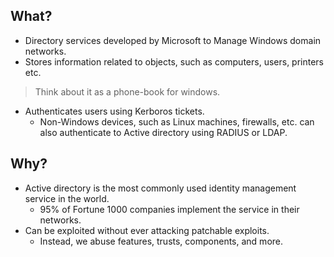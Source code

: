 ## What?

- Directory services developed by Microsoft to Manage Windows domain networks.
- Stores information related to objects, such as computers, users, printers etc.

> Think about it as a phone-book for windows.

- Authenticates users using Kerboros tickets.
	- Non-Windows devices, such as Linux machines, firewalls, etc. can also authenticate to Active directory using RADIUS or LDAP.

## Why? 

- Active directory is the most commonly used identity management service in the world.
	- 95% of Fortune 1000 companies implement the service in their networks.
- Can be exploited without ever attacking patchable exploits.
	- Instead, we abuse features, trusts, components, and more.
